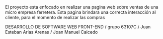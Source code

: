 El proyecto esta enfocado en realizar una pagina web sobre ventas de una micro empresa ferretera. Esta pagina brindara una correcta interacción al cliente, para el momento de realizar las compras

DESARROLLO DE SOFTWARE WEB FRONT-END / grupo 63107C / Juan Esteban Arias Arenas / Joan Manuel Caicedo
